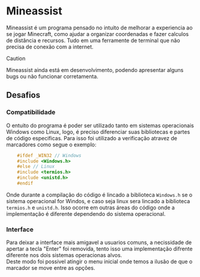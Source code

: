 # Mineassist

Mineassist é um programa pensado no intuito de melhorar a experiencia ao se jogar Minecraft, como ajudar a organizar coordenadas e fazer calculos de distância e recursos.
Tudo em uma ferramente de terminal que não precisa de conexão com a internet.

> [!CAUTION]
> Mineassist ainda está em desenvolvimento, podendo apresentar alguns bugs ou não funcionar corretamenta.

## Desafios
### Compatibilidade
O entuito do programa é poder ser utilizado tanto em sistemas operacionais Windows como Linux, logo, é preciso diferenciar suas bibliotecas e partes de código especificas. Para isso foi utilizado a verificação atravez de marcadores como segue o exemplo:
```C
    #ifdef _WIN32 // Windows
    #include <Windows.h>
    #else // Linux
    #include <termios.h>
    #include <unistd.h>
    #endif
```
Onde durante a compilação do código é lincado a biblioteca ```Windows.h``` se o sistema operacional for Windos, e caso seja linux sera lincado a biblioteca ```termios.h``` e ```unistd.h```. Isso ocorre em outras áreas do código onde a implementação é diferente dependendo do sistema operacional.

### Interface
Para deixar a interface mais amigavel a usuarios comuns, a necissidade de apertar a tecla "Enter" foi removida, tento isso uma implementação difrente diferente nos dois sistemas operacionas alvos.  
Deste modo foi possivel atingir o menu inicial onde temos a ilusão de que o marcador se move entre as opções.